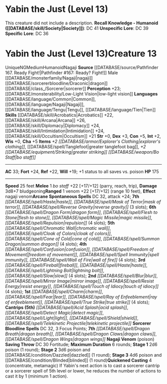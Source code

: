 ﻿---
ac: '33'
alignment: NG
all_resistance: null
burrow_speed: null
charisma: '+5'
climb_speed: null
constitution: '+5'
creature_ability:
- Nagaji Venom
- Quickened Casting
creature_family: null
description: 'This creature did not include a description.<br/><br/><b><u>Recall Knowledge
  - Humanoid</u> ( [[DATABASE/skill/Society|Society]] )</b>: DC 41<br/><b><u>Unspecific
  Lore</u></b>: DC 39<br/><b><u>Specific Lore</u></b>: DC 36'
dexterity: '+3'
element: null
fly_speed: null
fortitude: '+24'
hp: '175'
id: '1486'
immunity: null
intelligence: '+2'
land_speed: '25'
language:
- '[[DATABASE/language/Common|Common]]'
- '[[DATABASE/language/Nagaji|Nagaji]]'
- '[[DATABASE/language/Tengu|Tengu]]'
- '[[DATABASE/language/Tien|Tien]]'
level: '13'
max_speed: '25'
name: Yabin the Just (Level 13)
perception: '+23'
rarity: Unique
reflex: '+22'
resistance: null
rus_type_level: null
sense:
- '[[DATABASE/monsterability/Low-Light Vision|low-light vision]]'
size: Medium
skill:
- '[[DATABASE/skill/Acrobatics|Acrobatics]] +22'
- '[[DATABASE/skill/Arcana|Arcana]] +26'
- '[[DATABASE/skill/Diplomacy|Diplomacy]] +24'
- '[[DATABASE/skill/Intimidation|Intimidation]] +24'
- '[[DATABASE/skill/Occultism|Occultism]] +21'
source: '[[DATABASE/source/Pathfinder 167. Ready Fight!|Pathfinder #167: Ready? Fight!]]'
speed:
- 25 feet
spell:
- '[[DATABASE/spell/Acid Splash|Acid Splash]]'
- '[[DATABASE/spell/Blur|Blur]]'
- '[[DATABASE/spell/Charm|Charm]]'
- '[[DATABASE/spell/Chromatic Wall|ChromaticWall]]'
- '[[DATABASE/spell/Cloak of Colors|Cloak of Colors]]'
- '[[DATABASE/spell/Cone of Cold|Cone of Cold]]'
- '[[DATABASE/spell/Confusion|Confusion]]'
- '[[DATABASE/spell/Detect Magic|Detect Magic]]'
- '[[DATABASE/spell/Dragon Breath|Dragon Breath]]'
- '[[DATABASE/spell/Dragon Claws|Dragon Claws]]'
- '[[DATABASE/spell/Dragon Form|Dragon Form]]'
- '[[DATABASE/spell/Dragon Wings|Dragon Wings]]'
- '[[DATABASE/spell/Fear|Fear]]'
- '[[DATABASE/spell/Fireball|Fireball]]'
- '[[DATABASE/spell/Flesh to Stone|Flesh to Stone]]'
- '[[DATABASE/spell/Freedom of Movement|Freedom of Movement]]'
- '[[DATABASE/spell/Haste|Haste]]'
- '[[DATABASE/spell/Light|Light]]'
- '[[DATABASE/spell/Lightning Bolt|LightningBolt]]'
- '[[DATABASE/spell/Magic Missile|Magic Missile]]'
- '[[DATABASE/spell/Mask of Terror|Mask of Terror]]'
- '[[DATABASE/spell/Mirror Image|Mirror Image]]'
- '[[DATABASE/spell/Ray of Enfeeblement|Ray of Enfeeblement]]'
- '[[DATABASE/spell/Repulsion|Repulsion]]'
- '[[DATABASE/spell/Resist Energy|ResistEnergy]]'
- '[[DATABASE/spell/Reverse Gravity|Reverse Gravity]]'
- '[[DATABASE/spell/Shield|Shield]]'
- '[[DATABASE/spell/Slow|Slow]]'
- '[[DATABASE/spell/Spell Immunity|Spell Immunity]]'
- '[[DATABASE/spell/Summon Dragon|Summon Dragon]]'
- '[[DATABASE/spell/Telekinetic Projectile|Telekinetic Projectile]]'
- '[[DATABASE/spell/Touch of Idiocy|Touch of Idiocy]]'
- '[[DATABASE/spell/True Strike|True Strike]]'
- '[[DATABASE/spell/Wall of Fire|Wall of Fire]]'
strength: '+0'
strength_req: '0'
strongest_save:
- Fortitude
swim_speed: null
trait:
- '[[DATABASE/trait/Humanoid|Humanoid]]'
- '[[DATABASE/trait/Nagaji|Nagaji]]'
- '[[DATABASE/trait/Unique|Unique]]'
type: Creature
vision: Low-light vision
weakest_save:
- Will
weakness: null
will: '+19'
wisdom: '+0'

---
# Yabin the Just (Level 13)

This creature did not include a description.
**Recall Knowledge - Humanoid ([[DATABASE/skill/Society|Society]])**: DC 41
**Unspecific Lore**: DC 39
**Specific Lore**: DC 36

# Yabin the Just (Level 13)<span class="item-type">Creature 13</span>

<span class="trait-unique item-trait">Unique</span><span class="trait-alignment item-trait">NG</span><span class="trait-size item-trait">Medium</span><span class="item-trait">Humanoid</span><span class="item-trait">Nagaji</span>
**Source** [[DATABASE/source/Pathfinder 167. Ready Fight!|Pathfinder #167: Ready? Fight!]]
Male [[DATABASE/monsterfamily/Nagaji|nagaji]] [[DATABASE/sorcererbloodline/Draconic|dragon]] [[DATABASE/class_/Sorcerer|sorcerer]]
**Perception** +23; [[DATABASE/monsterability/Low-Light Vision|low-light vision]]
**Languages** [[DATABASE/language/Common|Common]], [[DATABASE/language/Nagaji|Nagaji]], [[DATABASE/language/Tengu|Tengu]], [[DATABASE/language/Tien|Tien]]
**Skills** [[DATABASE/skill/Acrobatics|Acrobatics]] +22, [[DATABASE/skill/Arcana|Arcana]] +26, [[DATABASE/skill/Diplomacy|Diplomacy]] +24, [[DATABASE/skill/Intimidation|Intimidation]] +24, [[DATABASE/skill/Occultism|Occultism]] +21
**Str** +0, **Dex** +3, **Con** +5, **Int** +2, **Wis** +0, **Cha** +5
**Items** _+2 [[DATABASE/armor/Explorer's Clothing|explorer's clothing]]_, [[DATABASE/spell/Tanglefoot|greater tanglefoot bag]], _+2 [[DATABASE/equipment/Striking|greater striking]] [[DATABASE/weapon/Bo Staff|bo staff]]_

---
**AC** 33; **Fort** +24, **Ref** +22, **Will** +19; +1 status to all saves vs. poison
**HP** 175

---
**Speed** 25 feet
<span class="in-box-ability">**Melee** <span class="action-icon">1</span> _bo staff_ +22 [+17/+12] (parry, reach, trip), **Damage** 3d8+7 bludgeoning</span><span class="in-box-ability">**Ranged** <span class="action-icon">1</span> venom +22 [+17/+12] (range 10 feet), **Effect** nagaji venom</span>**Arcane Spontaneous Spells** DC 32, attack +24; **7th** _[[DATABASE/spell/Haste|haste]]_, _[[DATABASE/spell/Mask of Terror|mask of terror]]_, _[[DATABASE/spell/Reverse Gravity|reverse gravity]]_ (3 slots); **6th** _[[DATABASE/spell/Dragon Form|dragon form]]_, _[[DATABASE/spell/Flesh to Stone|flesh to stone]]_, _[[DATABASE/spell/Magic Missile|magic missile]]_, _[[DATABASE/spell/Repulsion|repulsion]]_ (4 slots); **5th** _[[DATABASE/spell/Chromatic Wall|chromatic wall]]_, _[[DATABASE/spell/Cloak of Colors|cloak of colors]]_, _[[DATABASE/spell/Cone of Cold|cone of cold]]_, _[[DATABASE/spell/Summon Dragon|summon dragon]]_ (4 slots); **4th** _[[DATABASE/spell/Confusion|confusion]]_, _[[DATABASE/spell/Freedom of Movement|freedom of movement]]_, _[[DATABASE/spell/Spell Immunity|spell immunity]]_, _[[DATABASE/spell/Wall of Fire|wall of fire]]_ (4 slots); **3rd** _[[DATABASE/spell/Fireball|fireball]]_, _[[DATABASE/spell/Haste|haste]]_, _[[DATABASE/spell/Lightning Bolt|lightning bolt]]_, _[[DATABASE/spell/Slow|slow]]_ (4 slots); **2nd** _[[DATABASE/spell/Blur|blur]]_, _[[DATABASE/spell/Mirror Image|mirror image]]_, _[[DATABASE/spell/Resist Energy|resist energy]]_, _[[DATABASE/spell/Touch of Idiocy|touch of idiocy]]_ (4 slots); **1st** _[[DATABASE/spell/Charm|charm]]_, _[[DATABASE/spell/Fear|fear]]_, _[[DATABASE/spell/Ray of Enfeeblement|ray of enfeeblement]]_, _[[DATABASE/spell/True Strike|true strike]]_ (4 slots); **Cantrips** **(5th)** _[[DATABASE/spell/Acid Splash|acid splash]]_, _[[DATABASE/spell/Detect Magic|detect magic]]_, _[[DATABASE/spell/Light|light]]_, _[[DATABASE/spell/Shield|shield]]_, _[[DATABASE/spell/Telekinetic Projectile|telekinetic projectile]]_
**Sorcerer Bloodline Spells** DC 32, 3 Focus Points; **7th** _[[DATABASE/spell/Dragon Breath|dragon breath]]_, _[[DATABASE/spell/Dragon Claws|dragon claws]]_, _[[DATABASE/spell/Dragon Wings|dragon wings]]_
<span class="in-box-ability">**Nagaji Venom** (poison) **Saving Throw** DC 30 Fortitude; **Maximum Duration** 6 rounds; **Stage 1** 2d6 poison (1 round); **Stage 2** 3d6 poison and [[DATABASE/condition/Dazzled|dazzled]] (1 round); **Stage 3** 4d6 poison and [[DATABASE/condition/Blinded|blinded]] (1 round)</span><span class="in-box-ability">**Quickened Casting** <span class="action-icon">4</span> (concentrate, metamagic) If Yabin's next action is to cast a sorcerer cantrip or a sorcerer spell of 5th level or lower, he reduces the number of actions to cast it by 1 (minimum 1 action).</span>